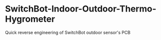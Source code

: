 # SwitchBot-Indoor-Outdoor-Thermo-Hygrometer
Quick reverse engineering of SwitchBot outdoor sensor's PCB
